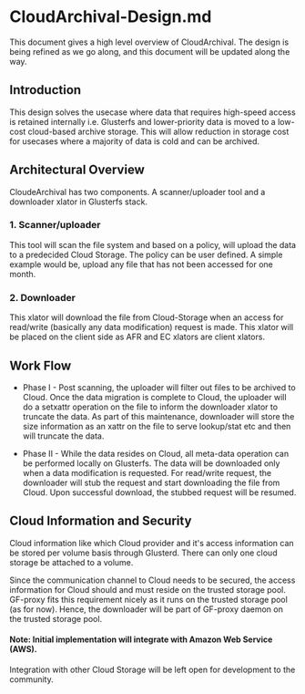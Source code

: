 # CloudArchival-Design.md

This document gives a high level overview of CloudArchival. The design is being
refined as we go along, and this document will be updated along the way.

## Introduction

This design solves the usecase where data that requires high-speed access is
retained internally i.e. Glusterfs and lower-priority data is moved to a
low-cost cloud-based archive storage. This will allow reduction in storage cost
for usecases where a majority of data is cold and can be archived.

## Architectural Overview

CloudeArchival has two components. A scanner/uploader tool and a downloader
xlator in Glusterfs stack.

### 1. Scanner/uploader

This tool will scan the file system and based on a policy, will upload the data
to a predecided Cloud Storage. The policy can be user defined. A simple example
would be, upload any file that has not been accessed for one month.

### 2. Downloader

This xlator will download the file from Cloud-Storage when an access for
read/write (basically any data modification) request is made. This xlator will
be placed on the client side as AFR and EC xlators are client xlators.

## Work Flow

 - Phase I - Post scanning, the uploader will filter out files to be archived
   to Cloud. Once the data migration is complete to Cloud, the uploader will do
a setxattr operation on the file to inform the downloader xlator to truncate
the data. As part of this maintenance, downloader will store the size
information as an xattr on the file to serve lookup/stat etc and then will
truncate the data.


- Phase II - While the data resides on Cloud, all meta-data operation can be
  performed locally on Glusterfs. The data will be downloaded only when a data
modification is requested. For read/write request, the downloader will stub the
request and start downloading the file from Cloud. Upon successful download,
the stubbed request will be resumed.

## Cloud Information and Security

Cloud information like which Cloud provider and it's access information can be
stored per volume basis through Glusterd. There can only one cloud storage be
attached to a volume.

Since the communication channel to Cloud needs to be secured, the access
information for Cloud should and must reside on the trusted storage pool.
GF-proxy fits this requirement nicely as it runs on the trusted storage pool
(as for now). Hence, the downloader will be part of GF-proxy daemon on the
trusted storage pool.

#### Note: Initial implementation will integrate with Amazon Web Service (AWS).
Integration with other Cloud Storage will be left open for development to the
community.
